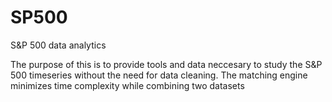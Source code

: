 # SP500
S&amp;P 500 data analytics

The purpose of this is to provide tools and data neccesary to study the S&P 500 timeseries without the need for data cleaning. The matching engine minimizes time complexity while combining two datasets